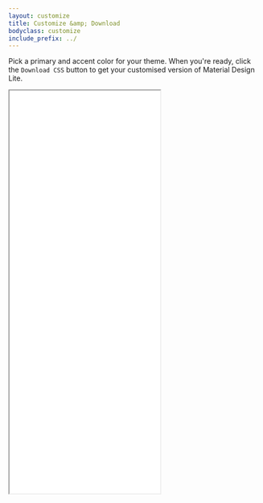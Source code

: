 ```yaml
---
layout: customize
title: Customize &amp; Download
bodyclass: customize
include_prefix: ../
---
```



Pick a primary and accent color for your theme. When you're
ready, click the `Download CSS` button to get your
customised version of Material Design Lite.

<iframe src="/embedded_customizer/index.html" height="800px"/>
